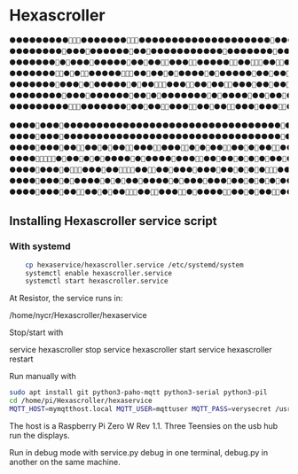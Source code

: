 # Hexascroller

```
⚫⚫⚫⚫⚫⚫⚫⚫⚫🔴🔴🔴⚫⚫⚫⚫⚫⚫⚫🔴🔴🔴⚫⚫⚫⚫⚫⚫⚫⚫⚫⚫⚫⚫⚫⚫⚫⚫⚫⚫⚫⚫🔴⚫⚫⚫⚫⚫⚫⚫⚫⚫⚫⚫⚫⚫⚫⚫⚫⚫
⚫⚫⚫⚫⚫⚫⚫⚫🔴⚫⚫⚫🔴⚫⚫⚫⚫⚫⚫🔴⚫⚫🔴⚫⚫⚫⚫⚫⚫⚫⚫⚫⚫⚫🔴⚫⚫⚫⚫⚫⚫⚫🔴⚫⚫⚫⚫⚫⚫⚫⚫⚫⚫⚫⚫⚫⚫⚫⚫⚫
⚫⚫⚫⚫⚫⚫⚫🔴⚫🔴⚫⚫⚫🔴⚫⚫⚫⚫⚫🔴⚫⚫🔴⚫⚫🔴🔴⚫⚫⚫🔴🔴⚫⚫⚫⚫⚫🔴🔴⚫⚫🔴🔴🔴⚫⚫🔴🔴⚫⚫🔴⚫🔴⚫⚫⚫⚫⚫⚫⚫
⚫⚫⚫⚫⚫⚫⚫🔴🔴⚫🔴⚫🔴🔴⚫⚫⚫⚫⚫🔴🔴🔴⚫⚫🔴⚫⚫🔴⚫🔴⚫⚫⚫⚫🔴⚫🔴⚫⚫⚫⚫⚫🔴⚫⚫🔴⚫⚫🔴⚫🔴🔴⚫⚫⚫⚫⚫⚫⚫⚫
⚫⚫⚫⚫⚫⚫⚫🔴⚫⚫⚫🔴⚫🔴⚫⚫⚫⚫⚫🔴⚫🔴⚫⚫🔴🔴🔴⚫⚫⚫🔴🔴⚫⚫🔴⚫⚫🔴🔴⚫⚫⚫🔴⚫⚫🔴⚫⚫🔴⚫🔴⚫⚫⚫⚫⚫⚫⚫⚫⚫
⚫⚫⚫⚫⚫⚫⚫⚫🔴⚫⚫⚫🔴⚫⚫⚫⚫⚫⚫🔴⚫⚫🔴⚫🔴⚫⚫⚫⚫⚫⚫⚫🔴⚫🔴⚫⚫⚫⚫🔴⚫⚫🔴⚫⚫🔴⚫⚫🔴⚫🔴⚫⚫⚫⚫⚫⚫⚫⚫⚫
⚫⚫⚫⚫⚫⚫⚫⚫⚫🔴🔴🔴⚫⚫⚫⚫⚫⚫⚫🔴⚫⚫🔴⚫⚫🔴🔴⚫⚫⚫🔴🔴⚫⚫🔴⚫⚫🔴🔴⚫⚫⚫🔴⚫⚫⚫🔴🔴⚫⚫🔴⚫⚫⚫⚫⚫⚫⚫⚫⚫

⚫⚫⚫⚫🔴⚫⚫⚫🔴⚫⚫⚫⚫⚫⚫⚫⚫⚫⚫⚫⚫⚫⚫⚫⚫⚫⚫⚫⚫⚫⚫⚫⚫⚫⚫⚫⚫⚫⚫⚫⚫⚫🔴⚫🔴⚫⚫⚫⚫⚫⚫⚫⚫⚫⚫🔴⚫⚫⚫⚫
⚫⚫⚫⚫🔴⚫⚫⚫🔴⚫⚫⚫⚫⚫⚫⚫⚫⚫⚫⚫⚫⚫⚫⚫⚫⚫⚫⚫⚫⚫⚫⚫⚫⚫⚫⚫⚫⚫⚫⚫⚫⚫🔴⚫🔴⚫⚫⚫⚫⚫⚫⚫⚫⚫⚫🔴⚫⚫⚫⚫
⚫⚫⚫⚫🔴⚫⚫⚫🔴⚫⚫🔴🔴⚫⚫🔴⚫🔴⚫⚫🔴🔴⚫⚫⚫🔴🔴⚫⚫⚫🔴🔴⚫🔴⚫🔴⚫⚫🔴🔴⚫⚫🔴⚫🔴⚫⚫🔴🔴⚫⚫🔴⚫🔴⚫🔴⚫⚫⚫⚫
⚫⚫⚫⚫🔴🔴🔴🔴🔴⚫🔴⚫⚫🔴⚫🔴⚫🔴⚫⚫⚫⚫🔴⚫🔴⚫⚫⚫⚫🔴⚫⚫⚫🔴🔴⚫⚫🔴⚫⚫🔴⚫🔴⚫🔴⚫🔴⚫⚫🔴⚫🔴🔴⚫⚫🔴⚫⚫⚫⚫
⚫⚫⚫⚫🔴⚫⚫⚫🔴⚫🔴🔴🔴⚫⚫⚫🔴⚫⚫🔴🔴🔴🔴⚫⚫🔴🔴⚫⚫🔴⚫⚫⚫🔴⚫⚫⚫🔴⚫⚫🔴⚫🔴⚫🔴⚫🔴🔴🔴⚫⚫🔴⚫⚫⚫🔴⚫⚫⚫⚫
⚫⚫⚫⚫🔴⚫⚫⚫🔴⚫🔴⚫⚫⚫⚫🔴⚫🔴⚫🔴⚫⚫🔴⚫⚫⚫⚫🔴⚫🔴⚫⚫⚫🔴⚫⚫⚫🔴⚫⚫🔴⚫🔴⚫🔴⚫🔴⚫⚫⚫⚫🔴⚫⚫⚫⚫⚫⚫⚫⚫
⚫⚫⚫⚫🔴⚫⚫⚫🔴⚫⚫🔴🔴⚫⚫🔴⚫🔴⚫⚫🔴🔴🔴⚫⚫🔴🔴⚫⚫⚫🔴🔴⚫🔴⚫⚫⚫⚫🔴🔴⚫⚫🔴⚫🔴⚫⚫🔴🔴⚫⚫🔴⚫⚫⚫🔴⚫⚫⚫⚫
```

## Installing Hexascroller service script

### With systemd

```bash
    cp hexaservice/hexascroller.service /etc/systemd/system
    systemctl enable hexascroller.service
    systemctl start hexascroller.service
```

At Resistor, the service runs in:

/home/nycr/Hexascroller/hexaservice

Stop/start with

service hexascroller stop
service hexascroller start
service hexascroller restart

Run manually with

```bash
sudo apt install git python3-paho-mqtt python3-serial python3-pil
cd /home/pi/Hexascroller/hexaservice
MQTT_HOST=mymqtthost.local MQTT_USER=mqttuser MQTT_PASS=verysecret /usr/bin/python3 service.py
```

The host is a Raspberry Pi Zero W Rev 1.1. Three Teensies on the usb hub run the displays.

Run in debug mode with service.py debug in one terminal, debug.py in another on the same machine.
